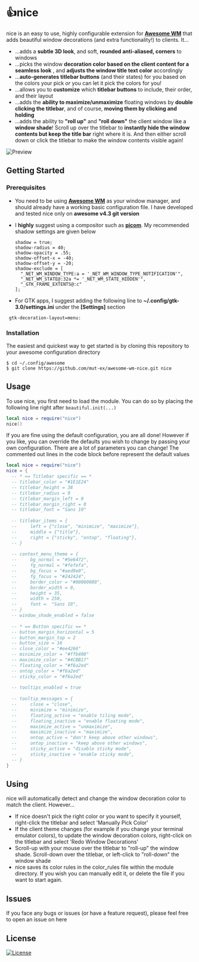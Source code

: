 # :thumbsup:nice
nice is an easy to use, highly configurable extension for **[Awesome WM](https://awesomewm.org/)** that adds beautiful window decorations (and extra functionality!) to clients. It...

* ...adds a **subtle 3D look**, and soft, **rounded anti-aliased, corners** to windows
* ...picks the window **decoration color based on the client content for a seamless look** , and **adjusts the window title text color** accordingly
* ...**auto-generates titlebar buttons** (and their states) for you based on the colors your pick *or* you can let it pick the colors for you!
* ...allows you to **customize** which **titlebar buttons** to include, their order, and their layout
* ...adds the **ability to maximize/unmaximize** floating windows by **double clicking the titlebar**, and of course, **moving them by clicking and holding**
* ...adds the ability to **"roll up"** and **"roll down"** the client window like a **window shade**! Scroll up over the titlebar to **instantly hide the window contents but keep the title bar** right where it is. And then either scroll down or click the titlebar to make the window contents visible again!

![Preview](https://raw.githubusercontent.com/mut-ex/awesome-wm-nice/master/preview.png)

## Getting Started

### Prerequisites 

* You need to be using **[Awesome WM](https://awesomewm.org/)** as your window manager, and should already have a working basic configuration file. I have developed and tested nice only on **awesome v4.3 git version**

* I **highly** suggest using a compositor such as **[picom](https://github.com/yshui/picom)**. My recommended shadow settings are given below

  ```
  shadow = true;
  shadow-radius = 40;
  shadow-opacity = .55;
  shadow-offset-x = -40;
  shadow-offset-y = -20;
  shadow-exclude = [
    "_NET_WM_WINDOW_TYPE:a = '_NET_WM_WINDOW_TYPE_NOTIFICATION'",
    "_NET_WM_STATE@:32a *= '_NET_WM_STATE_HIDDEN'",
    "_GTK_FRAME_EXTENTS@:c"
  ];
  ```

* For GTK apps, I suggest adding the following line to **~/.config/gtk-3.0/settings.ini** under the **[Settings]** section

 ```
  gtk-decoration-layout=menu:
 ```

  

### Installation

The easiest and quickest way to get started is by cloning this repository to your awesome configuration directory

```shell
$ cd ~/.config/awesome
$ git clone https://github.com/mut-ex/awesome-wm-nice.git nice
```



## Usage

To use nice, you first need to load the module. You can do so by placing the following line right after `beautiful.init(...)`

```lua
local nice = require("nice")
nice()
```

If you are fine using the default configuration, you are all done! However if you like, you can override the defaults you wish to change by passing your own configuration. There are a lot of parameters you can change!  The commented out lines in the code block before represent the default values

```lua
local nice = require("nice")
nice = {
  -- * == Titlebar specific == *
  -- titlebar_color = "#1E1E24"
  -- titlebar_height = 38
  -- titlebar_radius = 9
  -- titlebar_margin_left = 0
  -- titlebar_margin_right = 0
  -- titlebar_font = "Sans 10"
    
  -- titlebar_items = {
  --     left = {"close", "minimize", "maximize"},
  --     middle = {"title"},
  --     right = {"sticky", "ontop", "floating"},
  -- }
    
  -- context_menu_theme = {
  --     bg_normal = "#5e6472",
  --     fg_normal = "#fefefa",
  --     bg_focus = "#aed9e0",
  --     fg_focus = "#242424",
  --     border_color = "#00000000",
  --     border_width = 0,
  --     height = 35,
  --     width = 250,
  --     font =  "Sans 10",
  -- }
  -- window_shade_enabled = false
    
  -- * == Button specific == *
  -- button_margin_horizontal = 5
  -- button_margin_top = 2
  -- button_size = 16
  -- close_color = "#ee4266"
  -- minimize_color = "#ffb400"
  -- maximize_color = "#4CBB17"
  -- floating_color = "#f6a2ed"
  -- ontop_color = "#f6a2ed"
  -- sticky_color = "#f6a2ed"
    
  -- tooltips_enabled = true
  
  -- tooltip_messages = {
  --     close = "close",
  --     minimize = "minimize",
  --     floating_active = "enable tiling mode",
  --     floating_inactive = "enable floating mode",
  --     maximize_active = "unmaximize",
  --     maximize_inactive = "maximize",
  --     ontop_active = "don't keep above other windows",
  --     ontop_inactive = "keep above other windows",
  --     sticky_active = "disable sticky mode",
  --     sticky_inactive = "enable sticky mode",
  -- }
}
```



## Using

nice will automatically detect and change the window decoration color to match the client. However...

* If nice doesn't pick the right color or you want to specify it yourself, right-click the titlebar and select 'Manually Pick Color'
* If the client theme changes (for example if you change your terminal emulator colors), to update the window decoration colors, right-click on the titlebar and select 'Redo Window Decorations'
* Scroll-up with your mouse over the titlebar to "roll-up" the window shade. Scroll-down over the titlebar, or left-click to "roll-down" the window shade
* nice saves its color rules in the color_rules file within the module directory. If you wish you can manually edit it, or delete the file if you want to start again.



## Issues

If you face any bugs or issues (or have a feature request), please feel free to open an issue on here



## License

[![License](http://img.shields.io/:license-mit-blue.svg)](http://doge.mit-license.org)




